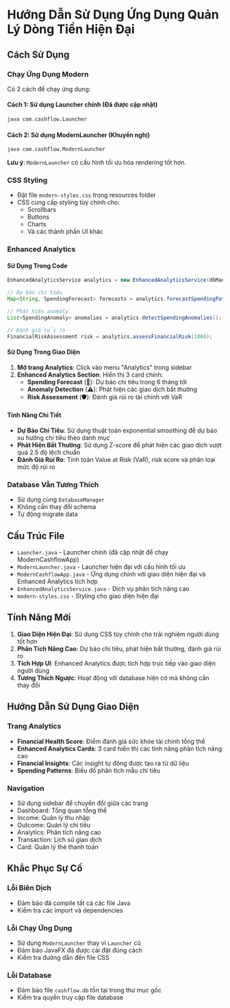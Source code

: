 # Hướng Dẫn Sử Dụng Ứng Dụng Quản Lý Dòng Tiền Hiện Đại

## Cách Sử Dụng

### Chạy Ứng Dụng Modern

Có 2 cách để chạy ứng dụng:

#### Cách 1: Sử dụng Launcher chính (Đã được cập nhật)
```bash
java com.cashflow.Launcher
```

#### Cách 2: Sử dụng ModernLauncher (Khuyến nghị)
```bash
java com.cashflow.ModernLauncher
```

**Lưu ý**: `ModernLauncher` có cấu hình tối ưu hóa rendering tốt hơn.

### CSS Styling

- Đặt file `modern-styles.css` trong resources folder
- CSS cung cấp styling tùy chỉnh cho:
  - Scrollbars
  - Buttons
  - Charts
  - Và các thành phần UI khác

### Enhanced Analytics

#### Sử Dụng Trong Code

```java
EnhancedAnalyticsService analytics = new EnhancedAnalyticsService(dbManager);

// Dự báo chi tiêu
Map<String, SpendingForecast> forecasts = analytics.forecastSpendingPatterns(6);

// Phát hiện anomaly
List<SpendingAnomaly> anomalies = analytics.detectSpendingAnomalies();

// Đánh giá rủi ro
FinancialRiskAssessment risk = analytics.assessFinancialRisk(1000);
```

#### Sử Dụng Trong Giao Diện

1. **Mở trang Analytics**: Click vào menu "Analytics" trong sidebar
2. **Enhanced Analytics Section**: Hiển thị 3 card chính:
   - **Spending Forecast** (🔮): Dự báo chi tiêu trong 6 tháng tới
   - **Anomaly Detection** (⚠️): Phát hiện các giao dịch bất thường
   - **Risk Assessment** (🛡️): Đánh giá rủi ro tài chính với VaR

#### Tính Năng Chi Tiết

- **Dự Báo Chi Tiêu**: Sử dụng thuật toán exponential smoothing để dự báo xu hướng chi tiêu theo danh mục
- **Phát Hiện Bất Thường**: Sử dụng Z-score để phát hiện các giao dịch vượt quá 2.5 độ lệch chuẩn
- **Đánh Giá Rủi Ro**: Tính toán Value at Risk (VaR), risk score và phân loại mức độ rủi ro

### Database Vẫn Tương Thích

- Sử dụng cùng `DatabaseManager`
- Không cần thay đổi schema
- Tự động migrate data

## Cấu Trúc File

- `Launcher.java` - Launcher chính (đã cập nhật để chạy ModernCashflowApp)
- `ModernLauncher.java` - Launcher hiện đại với cấu hình tối ưu
- `ModernCashflowApp.java` - Ứng dụng chính với giao diện hiện đại và Enhanced Analytics tích hợp
- `EnhancedAnalyticsService.java` - Dịch vụ phân tích nâng cao
- `modern-styles.css` - Styling cho giao diện hiện đại

## Tính Năng Mới

1. **Giao Diện Hiện Đại**: Sử dụng CSS tùy chỉnh cho trải nghiệm người dùng tốt hơn
2. **Phân Tích Nâng Cao**: Dự báo chi tiêu, phát hiện bất thường, đánh giá rủi ro
3. **Tích Hợp UI**: Enhanced Analytics được tích hợp trực tiếp vào giao diện người dùng
4. **Tương Thích Ngược**: Hoạt động với database hiện có mà không cần thay đổi

## Hướng Dẫn Sử Dụng Giao Diện

### Trang Analytics
- **Financial Health Score**: Điểm đánh giá sức khỏe tài chính tổng thể
- **Enhanced Analytics Cards**: 3 card hiển thị các tính năng phân tích nâng cao
- **Financial Insights**: Các insight tự động được tạo ra từ dữ liệu
- **Spending Patterns**: Biểu đồ phân tích mẫu chi tiêu

### Navigation
- Sử dụng sidebar để chuyển đổi giữa các trang
- Dashboard: Tổng quan tổng thể
- Income: Quản lý thu nhập
- Outcome: Quản lý chi tiêu
- Analytics: Phân tích nâng cao
- Transaction: Lịch sử giao dịch
- Card: Quản lý thẻ thanh toán

## Khắc Phục Sự Cố

### Lỗi Biên Dịch
- Đảm bảo đã compile tất cả các file Java
- Kiểm tra các import và dependencies

### Lỗi Chạy Ứng Dụng
- Sử dụng `ModernLauncher` thay vì `Launcher` cũ
- Đảm bảo JavaFX đã được cài đặt đúng cách
- Kiểm tra đường dẫn đến file CSS

### Lỗi Database
- Đảm bảo file `cashflow.db` tồn tại trong thư mục gốc
- Kiểm tra quyền truy cập file database 